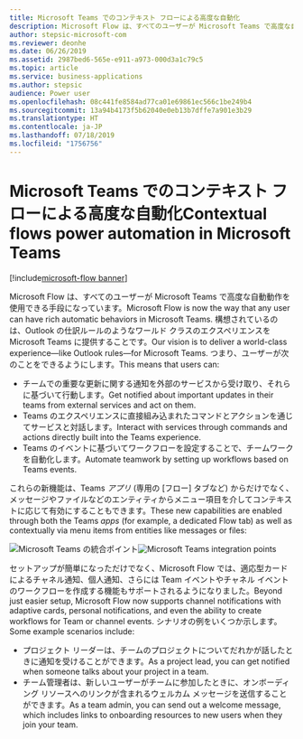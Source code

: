```yaml
---
title: Microsoft Teams でのコンテキスト フローによる高度な自動化
description: Microsoft Flow は、すべてのユーザーが Microsoft Teams で高度な自動動作を使用できる手段になっています。
author: stepsic-microsoft-com
ms.reviewer: deonhe
ms.date: 06/26/2019
ms.assetid: 2987bed6-565e-e911-a973-000d3a1c79c5
ms.topic: article
ms.service: business-applications
ms.author: stepsic
audience: Power user
ms.openlocfilehash: 08c441fe8584ad77ca01e69861ec566c1be249b4
ms.sourcegitcommit: 13a94b4173f5b62040e0eb13b7dffe7a901e3b29
ms.translationtype: HT
ms.contentlocale: ja-JP
ms.lasthandoff: 07/18/2019
ms.locfileid: "1756756"
---
```

# <a name="contextual-flows-power-automation-in-microsoft-teams"></a><span data-ttu-id="0cac0-103">Microsoft Teams でのコンテキスト フローによる高度な自動化</span><span class="sxs-lookup"><span data-stu-id="0cac0-103">Contextual flows power automation in Microsoft Teams</span></span>

[!include[microsoft-flow banner](../includes/microsoft-flow.md)]

<span data-ttu-id="0cac0-104">Microsoft Flow は、すべてのユーザーが Microsoft Teams で高度な自動動作を使用できる手段になっています。</span><span class="sxs-lookup"><span data-stu-id="0cac0-104">Microsoft Flow is now the way that any user can have rich automatic behaviors in Microsoft Teams.</span></span> <span data-ttu-id="0cac0-105">構想されているのは、Outlook の仕訳ルールのようなワールド クラスのエクスペリエンスを Microsoft Teams に提供することです。</span><span class="sxs-lookup"><span data-stu-id="0cac0-105">Our vision is to deliver a world-class experience—like Outlook rules—for Microsoft Teams.</span></span> <span data-ttu-id="0cac0-106">つまり、ユーザーが次のことをできるようにします。</span><span class="sxs-lookup"><span data-stu-id="0cac0-106">This means that users can:</span></span>

- <span data-ttu-id="0cac0-107">チームでの重要な更新に関する通知を外部のサービスから受け取り、それらに基づいて行動します。</span><span class="sxs-lookup"><span data-stu-id="0cac0-107">Get notified about important updates in their teams from external services and act on them.</span></span>
- <span data-ttu-id="0cac0-108">Teams のエクスペリエンスに直接組み込まれたコマンドとアクションを通じてサービスと対話します。</span><span class="sxs-lookup"><span data-stu-id="0cac0-108">Interact with services through commands and actions directly built into the Teams experience.</span></span>
- <span data-ttu-id="0cac0-109">Teams のイベントに基づいてワークフローを設定することで、チームワークを自動化します。</span><span class="sxs-lookup"><span data-stu-id="0cac0-109">Automate teamwork by setting up workflows based on Teams events.</span></span>

<span data-ttu-id="0cac0-110">これらの新機能は、Teams *アプリ* (専用の [フロー] タブなど) からだけでなく、メッセージやファイルなどのエンティティからメニュー項目を介してコンテキストに応じて有効にすることもできます。</span><span class="sxs-lookup"><span data-stu-id="0cac0-110">These new capabilities are enabled through both the Teams *apps* (for example, a dedicated Flow tab) as well as contextually via menu items from entities like messages or files:</span></span>

<span data-ttu-id="0cac0-111">![Microsoft Teams の統合ポイント](./media/TeamsIntegrationPoints-1.png "Microsoft Teams の統合ポイント")</span><span class="sxs-lookup"><span data-stu-id="0cac0-111">![Microsoft Teams integration points](./media/TeamsIntegrationPoints-1.png "Microsoft Teams integration points")</span></span>

<span data-ttu-id="0cac0-112">セットアップが簡単になっただけでなく、Microsoft Flow では、適応型カードによるチャネル通知、個人通知、さらには Team イベントやチャネル イベントのワークフローを作成する機能もサポートされるようになりました。</span><span class="sxs-lookup"><span data-stu-id="0cac0-112">Beyond just easier setup, Microsoft Flow now supports channel notifications with adaptive cards, personal notifications, and even the ability to create workflows for Team or channel events.</span></span> <span data-ttu-id="0cac0-113">シナリオの例をいくつか示します。</span><span class="sxs-lookup"><span data-stu-id="0cac0-113">Some example scenarios include:</span></span>

- <span data-ttu-id="0cac0-114">プロジェクト リーダーは、チームのプロジェクトについてだれかが話したときに通知を受けることができます。</span><span class="sxs-lookup"><span data-stu-id="0cac0-114">As a project lead, you can get notified when someone talks about your project in a team.</span></span>
- <span data-ttu-id="0cac0-115">チーム管理者は、新しいユーザーがチームに参加したときに、オンボーディング リソースへのリンクが含まれるウェルカム メッセージを送信することができます。</span><span class="sxs-lookup"><span data-stu-id="0cac0-115">As a team admin, you can send out a welcome message, which includes links to onboarding resources to new users when they join your team.</span></span>
